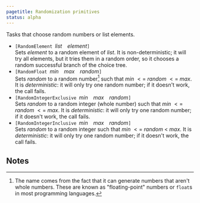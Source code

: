 ```yaml
---
pagetitle: Randomization primitives
status: alpha
---
```

Tasks that choose random numbers or list elements.

* `[RandomElement `*list*`  `*element*`]`  
Sets *element* to a random element of *list*.  It is non-deterministic; it will try all elements, but it tries them in a random order, so it chooses a random successful branch of the choice tree.
* `[RandomFloat `*min*`  `*max*`  `*random*`]`  
Sets *random* to a random number[^1] such that *min* $<=$ *random* $<=$ *max*.  It is *deterministic*: it will only try one random number; if it doesn't work, the call fails.
* `[RandomIntegerExclusive `*min*`  `*max*`  `*random*`]`  
Sets *random* to a random integer (whole number) such that *min* $<=$ *random* $<=$ *max*.  It is *deterministic*: it will only try one random number; if it doesn't work, the call fails.
* `[RandomIntegerInclusive `*min*`  `*max*`  `*random*`]`  
Sets *random* to a random integer such that *min* $<=$ *random* $<$ *max*.  It is *deterministic*: it will only try one random number; if it doesn't work, the call fails.

## Notes

[^1]: The name comes from the fact that it can generate numbers that aren't whole numbers.  These are known as "floating-point" numbers or `float`s in most programming languages.  